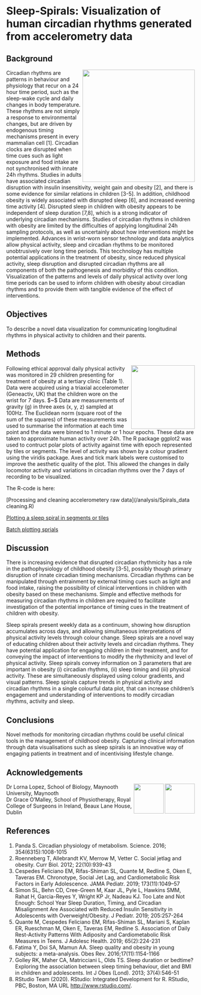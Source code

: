 # Sleep-Spirals: Visualization of human circadian rhythms generated from accelerometry data




## Background</summary>
<img align="right" width=300 src="https://user-images.githubusercontent.com/29300100/195515257-780e10eb-f95e-45d9-95ed-c7a42a74e612.png">
Circadian rhythms are patterns in behaviour and physiology that recur on a 24 hour time period, such as the sleep-wake cycle and daily changes in body temperature. These rhythms are not simply a response to environmental changes, but are driven by endogenous timing mechanisms present in every mammalian cell [1]. Circadian clocks are disrupted when time cues such as light exposure and food intake are not synchronised with innate 24h rhythms. Studies in adults have associated circadian disruption with insulin insensitivity, weight gain and obesity [2], and there is some evidence for similar relations in children [3-5]. In addition, childhood obesity is widely associated with disrupted sleep [6], and increased evening time activity [4]. Disrupted sleep in children with obesity appears to be independent of sleep duration [7,8], which is a strong indicator of underlying circadian mechanisms. Studies of circadian rhythms in children with obesity are limited by the difficulties of applying longitudinal 24h sampling protocols, as well as uncertainly about how interventions might be implemented. Advances in wrist-worn sensor technology and data analytics allow physical activity, sleep and circadian rhythms to be monitored unobtrusively over long time periods. This tecchnology has multiple potential applications in the treatment of obesity, since reduced physical activity, sleep disruption and disrupted circadian rhythms are all components of both the pathogenesis and morbidity of this condition. Visualization of the patterns and levels of daily physical activity over long time periods can be used to inform children with
obesity about circadian rhythms and to provide them with tangible evidence of the effect of interventions. 
 </details>
 
##  Objectives
To describe a novel data visualization for communicating longitudinal rhythms in physical activity to children and their parents.

##  Methods
<img align="right" width=170 src="https://user-images.githubusercontent.com/29300100/195515689-7d6a3329-e15d-4f60-a135-1f171d68037d.png">
Following ethical approval daily physical activity was monitored in 29 children presenting for treatment of obesity at a tertiary clinic (Table 1). Data were acquired using a triaxial accelerometer (Geneactiv, UK) that the children wore on the wrist for 7 days.
$~$
Data are measurements of gravity (g) in three axes (x, y, z) sampled at 100Hz.  The Euclidean norm (square root of the sum of the squares) of these measurements was used to summarise the information at each time point and the data were binned to 1 minute or 1 hour epochs.  These data are taken to approximate human activity over 24h.  The R package ggplot2 was used to contruct polar plots of activity against time with epoch represented by tiles or segments.  The level of activity was shown by a colour gradient using the viridis package. Axes and tick mark labels were customised to improve the aesthetic quality of the plot.  This allowed the changes in daily locomotor activity and variations in circadian rhythms over the 7 days of recording to be visualized.

The R-code is here:  

[Processing and cleaning accelerometery raw data](/analysis/Spirals_data cleaning.R)  

[Plotting a sleep spiral in segments or tiles](/analysis/Spirals_plotting.R)  

[Batch plotting sprials](https://github.com/cawyse9/Sleep-Spirals/blob/main/analysis/Spirals_batch%20plot.R)  


## Discussion

There is increasing evidence that disrupted circadian rhythmicity has a role in the pathophysiology of childhood obesity [3-5], possibly though primary disruption of innate circadian timing mechanisms. Circadian rhythms can be manipulated through entrainment by external timing cues such as light and food intake, raising the possibility of clinical interventions in children with obesity based on these mechanisms. Simple and effective methods for measuring circadian rhythms in children are required to facilitate investigation of the potential importance of timing cues in the treatment of children with obesity.

Sleep spirals present weekly data as a continuum, showing how disruption accumulates across days, and allowing simultaneous interpretations of physical activity levels through colour change. Sleep spirals are a novel way of educating children about their activity levels and circadian rhythms. They have potential application for engaging children in their treatment, and for conveying the impact of interventions to modify the rhythmicity and level of physical activity. Sleep spirals convey information on 3 parameters that are important in obesity (i) circadian rhythms, (ii) sleep timing and (iii) physical activity. These are simultaneously displayed using colour gradients, and visual patterns. Sleep spirals capture trends in physical activity and circadian rhythms in a single colourful data plot, that can increase children’s engagement and understanding of interventions to modify circadian rhythms, activity and sleep.

## Conclusions
Novel methods for monitoring circadian rhythms could be useful clinical tools in the management of childhood obesity. Capturing clinical information through data visualisations such as sleep spirals is an innovative way of engaging patients in treatment and of incentivising lifestyle change.

## Acknowledgements
<img align="right" height=80 src="https://user-images.githubusercontent.com/29300100/195516741-adf8db9d-c284-4667-967b-9469ca2428b5.png"> <img align="right" height=80 src="https://user-images.githubusercontent.com/29300100/195517055-f7731b8e-8d6b-4915-88ea-52e9427d8a04.png">


Dr Lorna Lopez, School of Biology, Maynooth University, Maynooth  
Dr Grace O’Malley, School of Physiotherapy, Royal College of Surgeons in Ireland, Beaux Lane House, Dublin

## References
1. Panda S. Circadian physiology of metabolism. Science. 2016; 354(6315):1008-1015
2. Roenneberg T, Allebrandt KV, Merrow M, Vetter C. Social jetlag and obesity. Curr Biol. 2012; 22(10):939-43
3. Cespedes Feliciano EM, Rifas-Shiman SL, Quante M, Redline S, Oken E, Taveras EM. Chronotype, Social Jet Lag, and Cardiometabolic Risk Factors in Early Adolescence.
JAMA Pediatr. 2019; 173(11):1049–57
4. Simon SL, Behn CD, Cree-Green M, Kaar JL, Pyle L, Hawkins SMM, Rahat H, Garcia-Reyes Y, Wright KP Jr, Nadeau KJ. Too Late and Not Enough: School Year Sleep
Duration, Timing, and Circadian Misalignment Are Associated with Reduced Insulin Sensitivity in Adolescents with Overweight/Obesity. J Pediatr. 2019; 205:257-264
5. Quante M, Cespedes Feliciano EM, Rifas-Shiman SL, Mariani S, Kaplan ER, Rueschman M, Oken E, Taveras EM, Redline S. Association of Daily Rest-Activity Patterns With
Adiposity and Cardiometabolic Risk Measures in Teens. J Adolesc Health. 2019; 65(2):224-231
6. Fatima Y, Doi SA, Mamun AA. Sleep quality and obesity in young subjects: a meta-analysis. Obes Rev. 2016;17(11):1154-1166
7. Golley RK, Maher CA, Matricciani L, Olds TS. Sleep duration or bedtime? Exploring the association between sleep timing behaviour, diet and BMI in children and adolescents.
Int J Obes (Lond). 2013; 37(4):546-51
8. RStudio Team (2020). RStudio: Integrated Development for R. RStudio, PBC, Boston, MA URL http://www.rstudio.com/.


